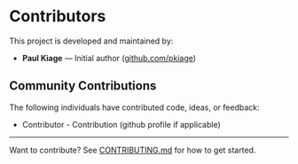 # Contributors

This project is developed and maintained by:

- **Paul Kiage** — Initial author ([github.com/pkiage](https://github.com/pkiage))


## Community Contributions

The following individuals have contributed code, ideas, or feedback:

-  Contributor - Contribution (github profile if applicable)

---

Want to contribute? See [CONTRIBUTING.md](CONTRIBUTING.md) for how to get started.
